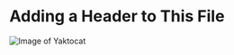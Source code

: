 # Adding a Header to This File

![Image of Yaktocat](https://octodex.github.com/images/yaktocat.png)
